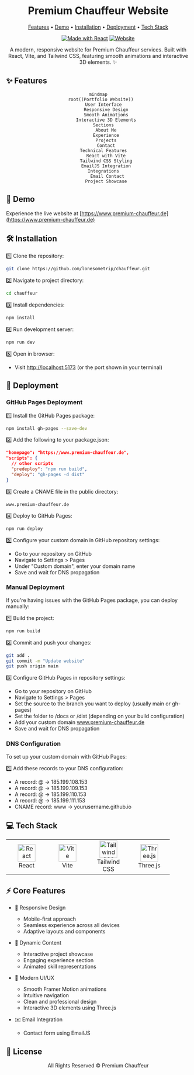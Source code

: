 <div align="center">

# Premium Chauffeur Website

<p align="center">
  <a href="#features">Features</a> •
  <a href="#demo">Demo</a> •
  <a href="#installation">Installation</a> •
  <a href="#deployment">Deployment</a> •
  <a href="#tech-stack">Tech Stack</a>
</p>

[![Made with React](https://img.shields.io/badge/Made%20with-React-61DAFB?style=flat-square&logo=react)](https://reactjs.org)
[![Website](https://img.shields.io/website?style=flat-square&url=https%3A%2F%2Fwww.premium-chauffeur.de)](https://www.premium-chauffeur.de)

<p align="center">A modern, responsive website for Premium Chauffeur services. Built with React, Vite, and Tailwind CSS, featuring smooth animations and interactive 3D elements. ✨</p>

</div>

## ✨ Features

<div align="center">

```mermaid
mindmap
  root((Portfolio Website))
    User Interface
      Responsive Design
      Smooth Animations
      Interactive 3D Elements
    Sections
      About Me
      Experience
      Projects
      Contact
    Technical Features
      React with Vite
      Tailwind CSS Styling
      EmailJS Integration
    Integrations
       Email Contact
      Project Showcase
```

</div>

## 🚀 Demo

Experience the live website at [https://www.premium-chauffeur.de](https://www.premium-chauffeur.de)

## 🛠️ Installation

1️⃣ Clone the repository:

```bash
git clone https://github.com/lonesometrip/chauffeur.git
```

2️⃣ Navigate to project directory:

```bash
cd chauffeur
```

3️⃣ Install dependencies:

```bash
npm install
```

4️⃣ Run development server:

```bash
npm run dev
```

5️⃣ Open in browser:

- Visit [http://localhost:5173](http://localhost:5173) (or the port shown in your terminal)

## 🚀 Deployment

### GitHub Pages Deployment

1️⃣ Install the GitHub Pages package:

```bash
npm install gh-pages --save-dev
```

2️⃣ Add the following to your package.json:

```json
"homepage": "https://www.premium-chauffeur.de",
"scripts": {
  // other scripts
  "predeploy": "npm run build",
  "deploy": "gh-pages -d dist"
}
```

3️⃣ Create a CNAME file in the public directory:

```
www.premium-chauffeur.de
```

4️⃣ Deploy to GitHub Pages:

```bash
npm run deploy
```

5️⃣ Configure your custom domain in GitHub repository settings:
- Go to your repository on GitHub
- Navigate to Settings > Pages
- Under "Custom domain", enter your domain name
- Save and wait for DNS propagation

### Manual Deployment

If you're having issues with the GitHub Pages package, you can deploy manually:

1️⃣ Build the project:

```bash
npm run build
```

2️⃣ Commit and push your changes:

```bash
git add .
git commit -m "Update website"
git push origin main
```

3️⃣ Configure GitHub Pages in repository settings:
- Go to your repository on GitHub
- Navigate to Settings > Pages
- Set the source to the branch you want to deploy (usually main or gh-pages)
- Set the folder to /docs or /dist (depending on your build configuration)
- Add your custom domain www.premium-chauffeur.de
- Save and wait for DNS propagation

### DNS Configuration

To set up your custom domain with GitHub Pages:

1️⃣ Add these records to your DNS configuration:
- A record: @ → 185.199.108.153
- A record: @ → 185.199.109.153
- A record: @ → 185.199.110.153
- A record: @ → 185.199.111.153
- CNAME record: www → yourusername.github.io

## 💻 Tech Stack

<table align="center">
  <tr>
    <td align="center" width="96">
      <img src="https://skillicons.dev/icons?i=react" width="48" height="48" alt="React" />
      <br>React
    </td>
      <td align="center" width="96">
      <img src="https://skillicons.dev/icons?i=vite" width="48" height="48" alt="Vite" />
      <br>Vite
    </td>
    <td align="center" width="96">
      <img src="https://skillicons.dev/icons?i=tailwind" width="48" height="48" alt="Tailwind CSS" />
      <br>Tailwind CSS
    </td>
      <td align="center" width="96">
      <img src="https://skillicons.dev/icons?i=threejs" width="48" height="48" alt="Three.js" />
      <br>Three.js
    </td>
  </tr>
</table>

## ⚡ Core Features

- 📱 Responsive Design

  - Mobile-first approach
  - Seamless experience across all devices
  - Adaptive layouts and components

- 🎯 Dynamic Content

  - Interactive project showcase
  - Engaging experience section
  - Animated skill representations

- 🎨 Modern UI/UX

  - Smooth Framer Motion animations
  - Intuitive navigation
  - Clean and professional design
  - Interactive 3D elements using Three.js

- ✉️ Email Integration
  - Contact form using EmailJS

## 📄 License

<div align="center">

All Rights Reserved © Premium Chauffeur

</div>
